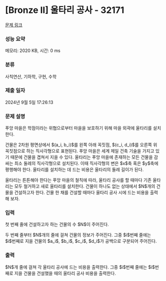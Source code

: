 # [Bronze II] 울타리 공사 - 32171 

[문제 링크](https://www.acmicpc.net/problem/32171) 

### 성능 요약

메모리: 2020 KB, 시간: 0 ms

### 분류

사칙연산, 기하학, 구현, 수학

### 제출 일자

2024년 9월 5일 17:26:13

### 문제 설명

<p>푸앙 마을은 학점이라는 위협으로부터 마을을 보호하기 위해 마을 외곽에 울타리를 설치한다.</p>

<p>건물은 2차원 평면상에서 $(a_i, b_i)$를 왼쪽 아래 꼭짓점, $(c_i, d_i)$를 오른쪽 위 꼭짓점으로 하는 직사각형으로 표현된다. 푸앙 마을은 세계 제일 건축 기술을 가지고 있기 때문에 건물을 겹쳐서 지을 수 있다. 울타리는 푸앙 마을에 존재하는 모든 건물을 감싸는 최소 둘레의 직사각형으로 설치된다. 이때 직사각형의 변은 $x$축 혹은 $y$축에 평행해야 한다. 울타리를 설치하는 데 드는 비용은 울타리의 둘레 길이가 된다.</p>

<p>울타리는 튼튼해야 한다는 푸앙 마을의 철칙에 따라, 울타리 공사를 할 때마다 기존 울타리는 모두 철거하고 새로 울타리를 설치한다. 건물이 하나도 없는 상태에서 $N$개의 건물을 건설하고자 한다. 건물 한 채를 건설할 때마다 울타리 공사 시에 드는 비용을 출력해 보자.</p>

### 입력 

 <p>첫 번째 줄에 건설하고자 하는 건물의 수 $N$이 주어진다.</p>

<p>두 번째 줄부터 $N$개의 줄에 걸쳐 건물의 정보가 주어진다. 그중 $i$번째 줄에는 $i$번째로 지을 건물의 $a_i$, $b_i$, $c_i$, $d_i$가 공백으로 구분되어 주어진다.</p>

### 출력 

 <p>$N$개 줄에 걸쳐 각 울타리 공사에 드는 비용을 출력한다. 그중 $i$번째 줄에는 $i$번째로 지을 건물을 건설했을 때의 울타리 공사 비용을 출력한다.</p>

